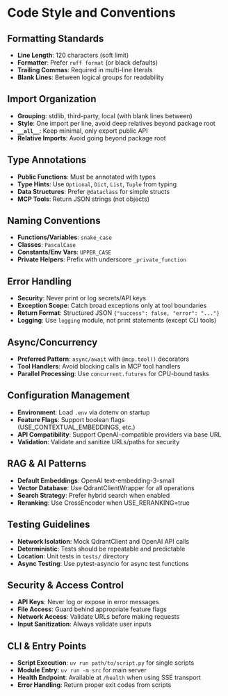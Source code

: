 # Code Style and Conventions

## Formatting Standards
- **Line Length**: 120 characters (soft limit)
- **Formatter**: Prefer `ruff format` (or black defaults)
- **Trailing Commas**: Required in multi-line literals
- **Blank Lines**: Between logical groups for readability

## Import Organization
- **Grouping**: stdlib, third-party, local (with blank lines between)
- **Style**: One import per line, avoid deep relatives beyond package root
- **`__all__`**: Keep minimal, only export public API
- **Relative Imports**: Avoid going beyond package root

## Type Annotations
- **Public Functions**: Must be annotated with types
- **Type Hints**: Use `Optional`, `Dict`, `List`, `Tuple` from typing
- **Data Structures**: Prefer `@dataclass` for simple structs
- **MCP Tools**: Return JSON strings (not objects)

## Naming Conventions
- **Functions/Variables**: `snake_case`
- **Classes**: `PascalCase`
- **Constants/Env Vars**: `UPPER_CASE`
- **Private Helpers**: Prefix with underscore `_private_function`

## Error Handling
- **Security**: Never print or log secrets/API keys
- **Exception Scope**: Catch broad exceptions only at tool boundaries
- **Return Format**: Structured JSON `{"success": false, "error": "..."}`
- **Logging**: Use `logging` module, not print statements (except CLI tools)

## Async/Concurrency
- **Preferred Pattern**: `async/await` with `@mcp.tool()` decorators
- **Tool Handlers**: Avoid blocking calls in MCP tool handlers
- **Parallel Processing**: Use `concurrent.futures` for CPU-bound tasks

## Configuration Management
- **Environment**: Load `.env` via dotenv on startup
- **Feature Flags**: Support boolean flags (USE_CONTEXTUAL_EMBEDDINGS, etc.)
- **API Compatibility**: Support OpenAI-compatible providers via base URL
- **Validation**: Validate and sanitize URLs/paths for security

## RAG & AI Patterns
- **Default Embeddings**: OpenAI text-embedding-3-small
- **Vector Database**: Use QdrantClientWrapper for all operations
- **Search Strategy**: Prefer hybrid search when enabled
- **Reranking**: Use CrossEncoder when USE_RERANKING=true

## Testing Guidelines
- **Network Isolation**: Mock QdrantClient and OpenAI API calls
- **Deterministic**: Tests should be repeatable and predictable
- **Location**: Unit tests in `tests/` directory
- **Async Testing**: Use pytest-asyncio for async test functions

## Security & Access Control
- **API Keys**: Never log or expose in error messages
- **File Access**: Guard behind appropriate feature flags
- **Network Access**: Validate URLs before making requests
- **Input Sanitization**: Always validate user inputs

## CLI & Entry Points
- **Script Execution**: `uv run path/to/script.py` for single scripts
- **Module Entry**: `uv run -m src` for main server
- **Health Endpoint**: Available at `/health` when using SSE transport
- **Error Handling**: Return proper exit codes from scripts